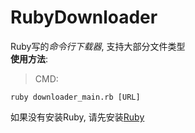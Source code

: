 # RubyDownloader
Ruby写的*命令行下载器*, 支持大部分文件类型  
**使用方法**:  
> CMD:  

`ruby downloader_main.rb [URL]`

如果没有安装Ruby, 请先安装[Ruby](https://www.ruby-lang.org/en/)
